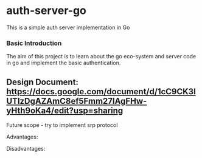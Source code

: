 # auth-server-go
This is a simple auth server implementation in Go

### Basic Introduction

The aim of this project is to learn about the go eco-system and server code in go and implement the basic authentication. 

## Design Document: https://docs.google.com/document/d/1cC9CK3lUTIzDgAZAmC8ef5Fmm27IAgFHw-yHth9oKa4/edit?usp=sharing

Future scope - try to implement srp protocol

Advantages:

Disadvantages:
